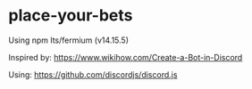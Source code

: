 # place-your-bets

Using npm lts/fermium (v14.15.5)

Inspired by: https://www.wikihow.com/Create-a-Bot-in-Discord

Using: https://github.com/discordjs/discord.js